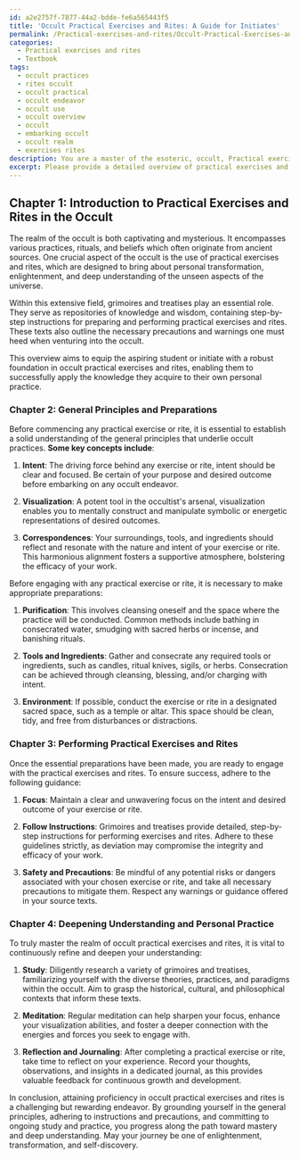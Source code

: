 ```yaml
---
id: a2e2757f-7877-44a2-bdde-fe6a565443f5
title: 'Occult Practical Exercises and Rites: A Guide for Initiates'
permalink: /Practical-exercises-and-rites/Occult-Practical-Exercises-and-Rites-A-Guide-for-Initiates/
categories:
  - Practical exercises and rites
  - Textbook
tags:
  - occult practices
  - rites occult
  - occult practical
  - occult endeavor
  - occult use
  - occult overview
  - occult
  - embarking occult
  - occult realm
  - exercises rites
description: You are a master of the esoteric, occult, Practical exercises and rites and education, you have written many textbooks on the subject in ways that provide students with rich and deep understanding of the subject. You are being asked to write textbook-like sections on a topic and you do it with full context, explainability, and reliability in accuracy to the true facts of the topic at hand, in a textbook style that a student would easily be able to learn from, in a rich, engaging, and contextual way. Always include relevant context (such as formulas and history), related concepts, and in a way that someone can gain deep insights from.
excerpt: Please provide a detailed overview of practical exercises and rites in the context of the occult, specifically within a grimoire or treatise format. The overview should cover the general principles, step-by-step instructions for preparing and performing these exercises and rites, as well as any necessary precautions and warnings. Additionally, provide guidance on how a student or initiate may gain a deep understanding of this domain and successfully apply the knowledge they acquire in their own personal occult practice.
---
```

## Chapter 1: Introduction to Practical Exercises and Rites in the Occult

The realm of the occult is both captivating and mysterious. It encompasses various practices, rituals, and beliefs which often originate from ancient sources. One crucial aspect of the occult is the use of practical exercises and rites, which are designed to bring about personal transformation, enlightenment, and deep understanding of the unseen aspects of the universe.

Within this extensive field, grimoires and treatises play an essential role. They serve as repositories of knowledge and wisdom, containing step-by-step instructions for preparing and performing practical exercises and rites. These texts also outline the necessary precautions and warnings one must heed when venturing into the occult.

This overview aims to equip the aspiring student or initiate with a robust foundation in occult practical exercises and rites, enabling them to successfully apply the knowledge they acquire to their own personal practice.

### Chapter 2: General Principles and Preparations

Before commencing any practical exercise or rite, it is essential to establish a solid understanding of the general principles that underlie occult practices. **Some key concepts include**:

1. **Intent**: The driving force behind any exercise or rite, intent should be clear and focused. Be certain of your purpose and desired outcome before embarking on any occult endeavor.

2. **Visualization**: A potent tool in the occultist's arsenal, visualization enables you to mentally construct and manipulate symbolic or energetic representations of desired outcomes.

3. **Correspondences**: Your surroundings, tools, and ingredients should reflect and resonate with the nature and intent of your exercise or rite. This harmonious alignment fosters a supportive atmosphere, bolstering the efficacy of your work.

Before engaging with any practical exercise or rite, it is necessary to make appropriate preparations:

1. **Purification**: This involves cleansing oneself and the space where the practice will be conducted. Common methods include bathing in consecrated water, smudging with sacred herbs or incense, and banishing rituals.

2. **Tools and Ingredients**: Gather and consecrate any required tools or ingredients, such as candles, ritual knives, sigils, or herbs. Consecration can be achieved through cleansing, blessing, and/or charging with intent.

3. **Environment**: If possible, conduct the exercise or rite in a designated sacred space, such as a temple or altar. This space should be clean, tidy, and free from disturbances or distractions.

### Chapter 3: Performing Practical Exercises and Rites

Once the essential preparations have been made, you are ready to engage with the practical exercises and rites. To ensure success, adhere to the following guidance:

1. **Focus**: Maintain a clear and unwavering focus on the intent and desired outcome of your exercise or rite.

2. **Follow Instructions**: Grimoires and treatises provide detailed, step-by-step instructions for performing exercises and rites. Adhere to these guidelines strictly, as deviation may compromise the integrity and efficacy of your work.

3. **Safety and Precautions**: Be mindful of any potential risks or dangers associated with your chosen exercise or rite, and take all necessary precautions to mitigate them. Respect any warnings or guidance offered in your source texts.

### Chapter 4: Deepening Understanding and Personal Practice

To truly master the realm of occult practical exercises and rites, it is vital to continuously refine and deepen your understanding:

1. **Study**: Diligently research a variety of grimoires and treatises, familiarizing yourself with the diverse theories, practices, and paradigms within the occult. Aim to grasp the historical, cultural, and philosophical contexts that inform these texts.

2. **Meditation**: Regular meditation can help sharpen your focus, enhance your visualization abilities, and foster a deeper connection with the energies and forces you seek to engage with.

3. **Reflection and Journaling**: After completing a practical exercise or rite, take time to reflect on your experience. Record your thoughts, observations, and insights in a dedicated journal, as this provides valuable feedback for continuous growth and development.

In conclusion, attaining proficiency in occult practical exercises and rites is a challenging but rewarding endeavor. By grounding yourself in the general principles, adhering to instructions and precautions, and committing to ongoing study and practice, you progress along the path toward mastery and deep understanding. May your journey be one of enlightenment, transformation, and self-discovery.

